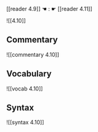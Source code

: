 [[reader 4.9]] ☚ : ☛ [[reader 4.11]]

![[4.10]]

## Commentary

![[commentary 4.10]]

## Vocabulary

![[vocab 4.10]]

## Syntax

![[syntax 4.10]]

